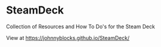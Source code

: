 # SteamDeck

Collection of Resources and How To Do's for the Steam Deck

View at <https://johnnyblocks.github.io/SteamDeck/>
